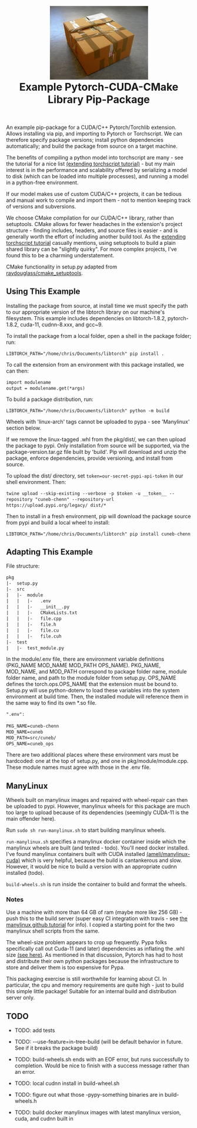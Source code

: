 

<div align="center">
    <img src="https://raw.githubusercontent.com/chrishenn/cuneb-chenn/main/doc/images/package.jpeg?raw=True" height="200" >
</div>

<h1 align="center" style="margin-top: 0px;">Example Pytorch-CUDA-CMake Library Pip-Package</h1>

&emsp;

An example pip-package for a CUDA/C++ Pytorch/Torchlib extension. Allows installing via pip, and importing to Pytorch or Torchscript. We can therefore specify package versions; install python dependencies automatically; and build the package from source on a target machine.

The benefits of compiling a python model into torchscript are many - see the tutorial for a nice list [(extending torchscript tutorial)](https://pytorch.org/tutorials/advanced/torch_script_custom_ops.html) - but my main interest is in the performance and scalability offered by serializing a model to disk (which can be loaded into multiple processes), and running a model in a python-free environment.

If our model makes use of custom CUDA/C++ projects, it can be tedious and manual work to compile and import them - not to mention keeping track of versions and subversions.

We choose CMake compilation for our CUDA/C++ library, rather than setuptools. CMake allows for fewer headaches in the extension's project structure - finding includes, headers, and source files is easier - and is generally worth the effort of including another build tool. As the [extending torchscript tutorial](https://pytorch.org/tutorials/advanced/torch_script_custom_ops.html) casually mentions, using setuptools to build a plain shared library can be "slightly quirky". For more complex projects, I've found this to be a charming understatement.

CMake functionality in setup.py adapted from [raydouglass/cmake_setuptools](https://github.com/raydouglass/cmake_setuptools).


## Using This Example

Installing the package from source, at install time we must specify the path to our appropriate version of the libtorch library on our machine's filesystem. This example includes dependencies on libtorch-1.8.2, pytorch-1.8.2, cuda-11, cudnn-8.xxx, and gcc~9.

To install the package from a local folder, open a shell in the package folder; run: 

    LIBTORCH_PATH="/home/chris/Documents/libtorch" pip install .

To call the extension from an environment with this package installed, we can then: 

    import modulename
    output = modulename.get(*args)

To build a package distribution, run:

    LIBTORCH_PATH="/home/chris/Documents/libtorch" python -m build

Wheels with 'linux-arch' tags cannot be uploaded to pypa - see 'Manylinux' section below. 

If we remove the linux-tagged .whl from the pkg/dist/, we can then upload the package to pypi. Only installation from source will be supported, via the package-version.tar.gz file built by 'build'. Pip will download and unzip the package, enforce dependencies, provide versioning, and install from source.

To upload the dist/ directory, set `token=our-secret-pypi-api-token` in our shell environment. Then:

    twine upload --skip-existing --verbose -p $token -u __token__ --repository "cuneb-chenn" --repository-url https://upload.pypi.org/legacy/ dist/*

Then to install in a fresh environment, pip will download the package source from pypi and build a local wheel to install:

    LIBTORCH_PATH="/home/chris/Documents/libtorch" pip install cuneb-chenn





## Adapting This Example

File structure:

    pkg 
    |-  setup.py
    |-  src 
    |   |-  module
    |   |   |-   .env
    |   |   |-   __init__.py
    |   |   |-   CMakeLists.txt
    |   |   |-   file.cpp
    |   |   |-   file.h
    |   |   |-   file.cu
    |   |   |-   file.cuh
    |-  test
    |   |-  test_module.py

In the module/.env file, there are environment variable definitions (PKG_NAME MOD_NAME MOD_PATH OPS_NAME). PKG_NAME, MOD_NAME, and MOD_PATH correspond to package folder name, module folder name, and path to the module folder from setup.py. OPS_NAME defines the torch.ops.OPS_NAME that the extension must be bound to. Setup.py will use python-dotenv to load these variables into the system environment at build time. Then, the installed module will reference them in the same way to find its own *.so file. 

    ".env":

    PKG_NAME=cuneb-chenn
    MOD_NAME=cuneb
    MOD_PATH=src/cuneb/
    OPS_NAME=cuneb_ops

There are two additional places where these environment vars must be hardcoded: one at the top of setup.py, and one in pkg/module/module.cpp. These module names must agree with those in the .env file.







## ManyLinux

Wheels built on manylinux images and repaired with wheel-repair can then be uploaded to pypi. However, manylinux wheels for this package are much too large to upload because of its dependencies (seemingly CUDA-11 is the main offender here).

Run `sudo sh run-manylinux.sh` to start building manylinux wheels.

`run-manylinux.sh` specifies a manylinux docker container inside which the manylinux wheels are built (and tested - todo). You'll need docker installed. I've found manylinux containers built with CUDA installed [(ameli/manylinux-cuda)](https://github.com/ameli/manylinux-cuda) which is very helpful, because the build is cantankerous and slow. However, it would be nice to build a version with an appropriate cudnn installed (todo). 

`build-wheels.sh` is run inside the container to build and format the wheels.

### Notes
Use a machine with more than 64 GB of ram (maybe more like 256 GB) - push this to the build server (super easy CI integration with travis - see [the manylinux github tutorial](https://github.com/pypa/python-manylinux-demo) for info). I copied a starting point for the two manylinux shell scripts from the same.   

The wheel-size problem appears to crop up frequently. Pypa folks specifically call out Cuda-11 (and later) dependencies as inflating the .whl size [(see here)](https://discuss.python.org/t/what-to-do-about-gpus-and-the-built-distributions-that-support-them/7125). As mentioned in that discussion, Pytorch has had to host and distribute their own python packages because the infrastructure to store and deliver them is too expensive for Pypa. 

This packaging exercise is still worthwhile for learning about CI. In particular, the cpu and memory requirements are quite high - just to build this simple little package! Suitable for an internal build and distribution server only. 


 ## TODO

- TODO: add tests
- TODO: --use-feature=in-tree-build (will be default behavior in future. See if it breaks the package build)


- TODO: build-wheels.sh ends with an EOF error, but runs successfully to completion. Would be nice to finish with a success message rather than an error.
- TODO: local cudnn install in build-wheel.sh
- TODO: figure out what those -pypy-something binaries are in build-wheels.h
- TODO: build docker manylinux images with latest manylinux version, cuda, and cudnn built in

